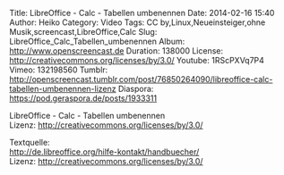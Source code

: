 Title: LibreOffice - Calc - Tabellen umbenennen
Date: 2014-02-16 15:40
Author: Heiko
Category: Video
Tags: CC by,Linux,Neueinsteiger,ohne Musik,screencast,LibreOffice,Calc
Slug: LibreOffice_Calc_Tabellen_umbenennen
Album: http://www.openscreencast.de
Duration: 138000
License: http://creativecommons.org/licenses/by/3.0/
Youtube: 1RScPXVq7P4
Vimeo: 132198560
Tumblr: http://openscreencast.tumblr.com/post/76850264090/libreoffice-calc-tabellen-umbenennen-lizenz
Diaspora: https://pod.geraspora.de/posts/1933311

LibreOffice - Calc - Tabellen umbenennen  
Lizenz: <http://creativecommons.org/licenses/by/3.0/>  
  
Textquelle:  
<http://de.libreoffice.org/hilfe-kontakt/handbuecher/>  
Lizenz: <http://creativecommons.org/licenses/by/3.0/>

